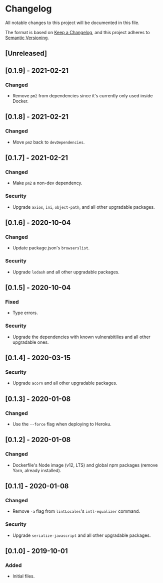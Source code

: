 # Changelog

All notable changes to this project will be documented in this file.

The format is based on [Keep a Changelog](https://keepachangelog.com/en/1.0.0/),
and this project adheres to [Semantic Versioning](https://semver.org/spec/v2.0.0.html).

## [Unreleased]

## [0.1.9] - 2021-02-21

### Changed

- Remove `pm2` from dependencies since it's currently only used inside Docker.

## [0.1.8] - 2021-02-21

### Changed

- Move `pm2` back to `devDependencies`.

## [0.1.7] - 2021-02-21

### Changed

- Make `pm2` a non-dev dependency.

### Security

- Upgrade `axios`, `ini`, `object-path`, and all other upgradable packages.

## [0.1.6] - 2020-10-04

### Changed

- Update package.json's `browserslist`.

### Security

- Upgrade `lodash` and all other upgradable packages.

## [0.1.5] - 2020-10-04

### Fixed

- Type errors.

### Security

- Upgrade the dependencies with known vulnerabitilies and all other upgradable ones.

## [0.1.4] - 2020-03-15

### Security

- Upgrade `acorn` and all other upgradable packages.

## [0.1.3] - 2020-01-08

### Changed

- Use the `--force` flag when deploying to Heroku.

## [0.1.2] - 2020-01-08

### Changed

- Dockerfile's Node image (v12, LTS) and global npm packages (remove Yarn, already installed).

## [0.1.1] - 2020-01-08

### Changed

- Remove `-a` flag from `lintLocales`'s `intl-equalizer` command.

### Security

- Upgrade `serialize-javascript` and all other upgradable packages.

## [0.1.0] - 2019-10-01

### Added

- Initial files.
